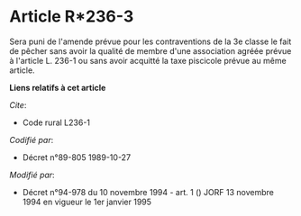 # Article R*236-3

Sera puni de l'amende prévue pour les contraventions de la 3e classe le fait de pêcher sans avoir la qualité de membre d'une
association agréée prévue à l'article L. 236-1 ou sans avoir acquitté la taxe piscicole prévue au même article.

**Liens relatifs à cet article**

_Cite_:

  - Code rural L236-1

_Codifié par_:

  - Décret n°89-805 1989-10-27

_Modifié par_:

  - Décret n°94-978 du 10 novembre 1994 - art. 1 () JORF 13 novembre 1994 en vigueur le 1er janvier 1995
